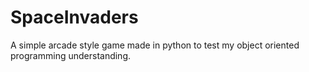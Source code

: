 # SpaceInvaders
A simple arcade style game made in python to test my object oriented programming understanding. 
